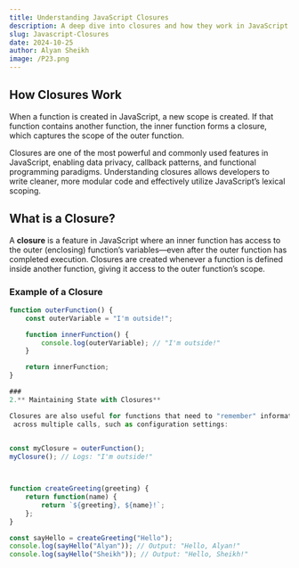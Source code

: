 ```yaml
---
title: Understanding JavaScript Closures
description: A deep dive into closures and how they work in JavaScript.
slug: Javascript-Closures
date: 2024-10-25
author: Alyan Sheikh
image: /P23.png
---
```


## How Closures Work  

When a function is created in JavaScript, a new scope is created. If that function contains another function, the inner function forms a closure, which captures the scope of the outer function.  

 
Closures are one of the most powerful and commonly used features in JavaScript, enabling data privacy, callback patterns, and functional programming paradigms. Understanding closures allows developers to write cleaner, more modular code and effectively utilize JavaScript’s lexical scoping.

## What is a Closure?



A **closure** is a feature in JavaScript where an inner function has access to the outer (enclosing) function’s variables—even after the outer function has completed execution. Closures are created whenever a function is defined inside another function, giving it access to the outer function’s scope.

### Example of a Closure

```javascript
function outerFunction() {
    const outerVariable = "I'm outside!";

    function innerFunction() {
        console.log(outerVariable); // "I'm outside!"
    }

    return innerFunction;
}

###
2.** Maintaining State with Closures**

Closures are also useful for functions that need to "remember" information
 across multiple calls, such as configuration settings:

 
const myClosure = outerFunction();
myClosure(); // Logs: "I'm outside!"



function createGreeting(greeting) {
    return function(name) {
        return `${greeting}, ${name}!`;
    };
}

const sayHello = createGreeting("Hello");
console.log(sayHello("Alyan")); // Output: "Hello, Alyan!"
console.log(sayHello("Sheikh")); // Output: "Hello, Sheikh!"
